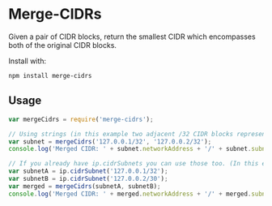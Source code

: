# Merge-CIDRs
Given a pair of CIDR blocks, return the smallest CIDR which encompasses both of the original CIDR blocks.

Install with:

    npm install merge-cidrs

## Usage
```js
var mergeCidrs = require('merge-cidrs');

// Using strings (in this example two adjacent /32 CIDR blocks representing the individual IP address)
var subnet = mergeCidrs('127.0.0.1/32', '127.0.0.2/32');
console.log('Merged CIDR: ' + subnet.networkAddress + '/' + subnet.subnetMaskLength);

// If you already have ip.cidrSubnets you can use those too. (In this example a /32 and an overlapping /30 CIDR block.)
var subnetA = ip.cidrSubnet('127.0.0.1/32');
var subnetB = ip.cidrSubnet('127.0.0.2/30');
var merged = mergeCidrs(subnetA, subnetB);
console.log('Merged CIDR: ' + merged.networkAddress + '/' + merged.subnetMaskLength);
```
